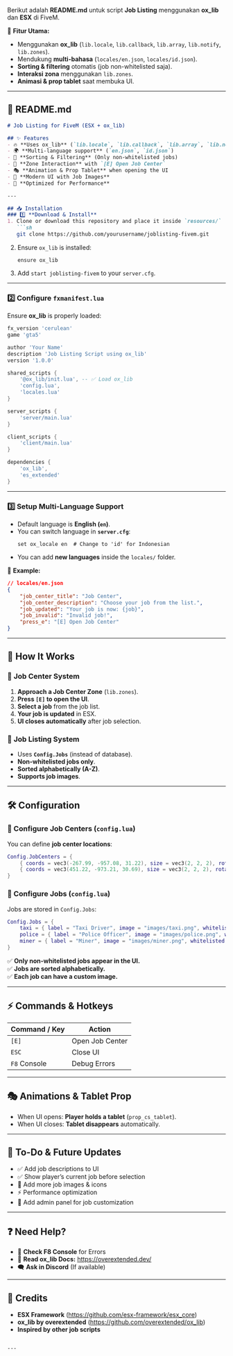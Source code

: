 Berikut adalah **README.md** untuk script **Job Listing** menggunakan **ox_lib** dan **ESX** di FiveM.  

📌 **Fitur Utama:**  
- Menggunakan **ox_lib** (`lib.locale`, `lib.callback`, `lib.array`, `lib.notify`, `lib.zones`).  
- Mendukung **multi-bahasa** (`locales/en.json`, `locales/id.json`).  
- **Sorting & filtering** otomatis (job non-whitelisted saja).  
- **Interaksi zona** menggunakan `lib.zones`.  
- **Animasi & prop tablet** saat membuka UI.  

---

## **📄 README.md**
```md
# Job Listing for FiveM (ESX + ox_lib)

## ✨ Features
- 🔥 **Uses ox_lib** (`lib.locale`, `lib.callback`, `lib.array`, `lib.notify`, `lib.zones`)
- 🌍 **Multi-language support** (`en.json`, `id.json`)
- 🔄 **Sorting & Filtering** (Only non-whitelisted jobs)
- 📍 **Zone Interaction** with `[E] Open Job Center`
- 🎭 **Animation & Prop Tablet** when opening the UI
- 📜 **Modern UI with Job Images**
- 🚀 **Optimized for Performance**

---

## 📥 Installation
### 1️⃣ **Download & Install**
1. Clone or download this repository and place it inside `resources/`
   ```sh
   git clone https://github.com/yourusername/joblisting-fivem.git
   ```
2. Ensure `ox_lib` is installed:  
   ```
   ensure ox_lib
   ```
3. Add `start joblisting-fivem` to your `server.cfg`.

---

### 2️⃣ **Configure `fxmanifest.lua`**
Ensure **ox_lib** is properly loaded:
```lua
fx_version 'cerulean'
game 'gta5'

author 'Your Name'
description 'Job Listing Script using ox_lib'
version '1.0.0'

shared_scripts {
    '@ox_lib/init.lua', -- ✅ Load ox_lib
    'config.lua',
    'locales.lua'
}

server_scripts {
    'server/main.lua'
}

client_scripts {
    'client/main.lua'
}

dependencies {
    'ox_lib',
    'es_extended'
}
```

---

### 3️⃣ **Setup Multi-Language Support**
- Default language is **English (`en`)**.
- You can switch language in **`server.cfg`**:
  ```
  set ox_locale en  # Change to 'id' for Indonesian
  ```
- You can add **new languages** inside the `locales/` folder.

📜 **Example:**  
```json
// locales/en.json
{
    "job_center_title": "Job Center",
    "job_center_description": "Choose your job from the list.",
    "job_updated": "Your job is now: {job}",
    "job_invalid": "Invalid job!",
    "press_e": "[E] Open Job Center"
}
```

---

## 📌 How It Works
### 🏢 **Job Center System**
1. **Approach a Job Center Zone** (`lib.zones`).
2. **Press `[E]` to open the UI**.
3. **Select a job** from the job list.
4. **Your job is updated** in ESX.
5. **UI closes automatically** after job selection.

### 📜 **Job Listing System**
- Uses **`Config.Jobs`** (instead of database).
- **Non-whitelisted jobs only**.
- **Sorted alphabetically (A-Z)**.
- **Supports job images**.

---

## 🛠️ **Configuration**
### **📍 Configure Job Centers (`config.lua`)**
You can define **job center locations**:
```lua
Config.JobCenters = {
    { coords = vec3(-267.99, -957.08, 31.22), size = vec3(2, 2, 2), rotation = 0, debug = false },
    { coords = vec3(451.22, -973.21, 30.69), size = vec3(2, 2, 2), rotation = 0, debug = false }
}
```

### **💼 Configure Jobs (`config.lua`)**
Jobs are stored in `Config.Jobs`:
```lua
Config.Jobs = {
    taxi = { label = "Taxi Driver", image = "images/taxi.png", whitelisted = false },
    police = { label = "Police Officer", image = "images/police.png", whitelisted = true },
    miner = { label = "Miner", image = "images/miner.png", whitelisted = false }
}
```
✅ **Only non-whitelisted jobs appear in the UI.**  
✅ **Jobs are sorted alphabetically.**  
✅ **Each job can have a custom image.**

---

## ⚡ **Commands & Hotkeys**
| Command / Key | Action |
|--------------|--------|
| `[E]`        | Open Job Center |
| `ESC`        | Close UI |
| `F8` Console | Debug Errors |

---

## 🎭 **Animations & Tablet Prop**
- When UI opens: **Player holds a tablet** (`prop_cs_tablet`).
- When UI closes: **Tablet disappears** automatically.

---

## 🎯 **To-Do & Future Updates**
- ✅ Add job descriptions to UI
- ✅ Show player’s current job before selection
- 🔄 Add more job images & icons
- ⚡ Performance optimization
- 📌 Add admin panel for job customization

---

## ❓ **Need Help?**
- 📌 **Check F8 Console** for Errors
- 📖 **Read ox_lib Docs:** https://overextended.dev/
- 🗨️ **Ask in Discord** (If available)

---

## 🎉 **Credits**
- **ESX Framework** (https://github.com/esx-framework/esx_core)
- **ox_lib by overextended** (https://github.com/overextended/ox_lib)
- **Inspired by other job scripts**
```

---